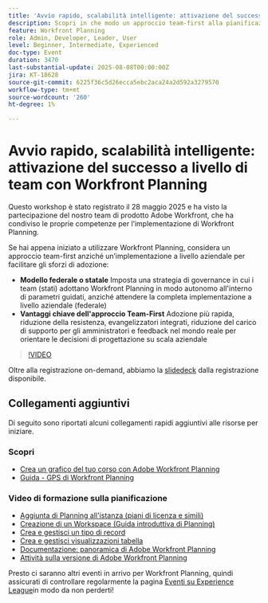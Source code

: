 ```yaml
---
title: 'Avvio rapido, scalabilità intelligente: attivazione del successo a livello di team con Workfront Planning'
description: Scopri in che modo un approccio team-first alla pianificazione di Adobe Workfront accelera l’adozione, riduce la resistenza e crea una base scalabile per il successo a livello aziendale.
feature: Workfront Planning
role: Admin, Developer, Leader, User
level: Beginner, Intermediate, Experienced
doc-type: Event
duration: 3470
last-substantial-update: 2025-08-08T00:00:00Z
jira: KT-18628
source-git-commit: 6225f36c5d26ecca5ebc2aca24a2d592a3279570
workflow-type: tm+mt
source-wordcount: '260'
ht-degree: 1%

---
```



# Avvio rapido, scalabilità intelligente: attivazione del successo a livello di team con Workfront Planning

Questo workshop è stato registrato il 28 maggio 2025 e ha visto la partecipazione del nostro team di prodotto Adobe Workfront, che ha condiviso le proprie competenze per l’implementazione di Workfront Planning. 

Se hai appena iniziato a utilizzare Workfront Planning, considera un approccio team-first anziché un’implementazione a livello aziendale per facilitare gli sforzi di adozione: 

* **Modello federale o statale** Imposta una strategia di governance in cui i team (stati) adottano Workfront Planning in modo autonomo all&#39;interno di parametri guidati, anziché attendere la completa implementazione a livello aziendale (federale)  
* **Vantaggi chiave dell&#39;approccio Team-First** Adozione più rapida, riduzione della resistenza, evangelizzatori integrati, riduzione del carico di supporto per gli amministratori e feedback nel mondo reale per orientare le decisioni di progettazione su scala aziendale 

>[!VIDEO](https://video.tv.adobe.com/v/3469964/?learn=on&enablevpops)

Oltre alla registrazione on-demand, abbiamo la [slidedeck](https://workfront-experience.s3.us-west-2.amazonaws.com/Training/Guides/Customer+Success+at+Scale/052825+-+Start+Fast,+Scale+Smart+Activating+Team-Level+Success+with+Workfront+Planning.pdf) dalla registrazione disponibile.

## Collegamenti aggiuntivi

Di seguito sono riportati alcuni collegamenti rapidi aggiuntivi alle risorse per iniziare. 

### Scopri

* [Crea un grafico del tuo corso con Adobe Workfront Planning](https://experienceleaguecommunities.adobe.com/t5/workfront-discussions/event-follow-up-learn-chart-your-course-to-success-with-adobe/td-p/743077)
* [Guida - GPS di Workfront Planning](https://workfront-experience.s3.us-west-2.amazonaws.com/Training/Guides/Customer+Success+at+Scale/Workfront+Planning+Guidebook.pdf)

### Video di formazione sulla pianificazione

* [Aggiunta di Planning all&#39;istanza (piani di licenza e simili)](https://experienceleague.adobe.com/it/docs/workfront-learn/tutorials-workfront/workfront-planning/add-planning-to-your-instance)
* [Creazione di un Workspace (Guida introduttiva di Planning)](https://experienceleague.adobe.com/it/docs/workfront-learn/tutorials-workfront/workfront-planning/create-a-workspace)
* [Crea e gestisci un tipo di record](https://experienceleague.adobe.com/it/docs/workfront-learn/tutorials-workfront/workfront-planning/create-and-manage-a-record-type)
* [Crea e gestisci visualizzazioni tabella](https://experienceleague.adobe.com/it/docs/workfront-learn/tutorials-workfront/workfront-planning/create-and-manage-table-views)
* [Documentazione: panoramica di Adobe Workfront Planning](https://experienceleague.adobe.com/en/docs/workfront/using/adobe-workfront-planning/adobe-workfront-planning-general-information/planning-overview)
* [Attività sulla versione di Adobe Workfront Planning](https://experienceleague.adobe.com/en/docs/workfront/using/product-announcements/product-releases/planning-release-activity/planning-release-activity-article-index)

Presto ci saranno altri eventi in arrivo per Workfront Planning, quindi assicurati di controllare regolarmente la pagina [Eventi su Experience League](https://experienceleague.adobe.com/events/?filters=Workfront)in modo da non perderti!


